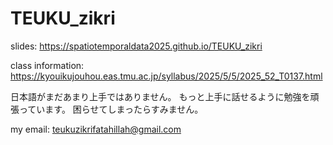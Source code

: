 # TEUKU_zikri


slides:
https://spatiotemporaldata2025.github.io/TEUKU_zikri


class information:
https://kyouikujouhou.eas.tmu.ac.jp/syllabus/2025/5/5/2025_52_T0137.html


日本語がまだあまり上手ではありません。
もっと上手に話せるように勉強を頑張っています。
困らせてしまったらすみません。


my email: teukuzikrifatahillah@gmail.com


